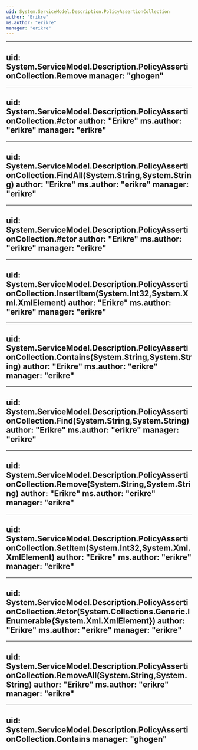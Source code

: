 ```yaml
---
uid: System.ServiceModel.Description.PolicyAssertionCollection
author: "Erikre"
ms.author: "erikre"
manager: "erikre"
---
```


---
uid: System.ServiceModel.Description.PolicyAssertionCollection.Remove
manager: "ghogen"
---

---
uid: System.ServiceModel.Description.PolicyAssertionCollection.#ctor
author: "Erikre"
ms.author: "erikre"
manager: "erikre"
---

---
uid: System.ServiceModel.Description.PolicyAssertionCollection.FindAll(System.String,System.String)
author: "Erikre"
ms.author: "erikre"
manager: "erikre"
---

---
uid: System.ServiceModel.Description.PolicyAssertionCollection.#ctor
author: "Erikre"
ms.author: "erikre"
manager: "erikre"
---

---
uid: System.ServiceModel.Description.PolicyAssertionCollection.InsertItem(System.Int32,System.Xml.XmlElement)
author: "Erikre"
ms.author: "erikre"
manager: "erikre"
---

---
uid: System.ServiceModel.Description.PolicyAssertionCollection.Contains(System.String,System.String)
author: "Erikre"
ms.author: "erikre"
manager: "erikre"
---

---
uid: System.ServiceModel.Description.PolicyAssertionCollection.Find(System.String,System.String)
author: "Erikre"
ms.author: "erikre"
manager: "erikre"
---

---
uid: System.ServiceModel.Description.PolicyAssertionCollection.Remove(System.String,System.String)
author: "Erikre"
ms.author: "erikre"
manager: "erikre"
---

---
uid: System.ServiceModel.Description.PolicyAssertionCollection.SetItem(System.Int32,System.Xml.XmlElement)
author: "Erikre"
ms.author: "erikre"
manager: "erikre"
---

---
uid: System.ServiceModel.Description.PolicyAssertionCollection.#ctor(System.Collections.Generic.IEnumerable{System.Xml.XmlElement})
author: "Erikre"
ms.author: "erikre"
manager: "erikre"
---

---
uid: System.ServiceModel.Description.PolicyAssertionCollection.RemoveAll(System.String,System.String)
author: "Erikre"
ms.author: "erikre"
manager: "erikre"
---

---
uid: System.ServiceModel.Description.PolicyAssertionCollection.Contains
manager: "ghogen"
---

